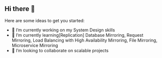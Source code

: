 ## Hi there 👋

Here are some ideas to get you started:

- 🌱 I’m currently working on my System Design skills
- 🔭 I’m currently learning[Replication] Database Mirroring, Request Mirroring, Load Balancing with High Availability Mirroring, File Mirroring, Microservice Mirroring 
- 👯 I’m looking to collaborate on scalable projects

